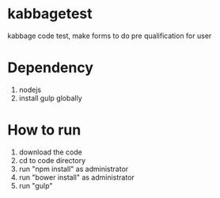 # kabbagetest
kabbage code test, make forms to do pre qualification for user 

# Dependency
1. nodejs
2. install gulp globally

# How to run

1. download the code
2. cd to code directory
3. run "npm install" as administrator
4. run "bower install" as administrator
5. run "gulp"
